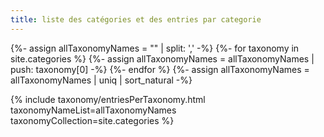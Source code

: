 ```yaml
---
title: liste des catégories et des entries par categorie
---
```


{%- assign allTaxonomyNames = "" | split: ',' -%}
{%- for taxonomy in site.categories %}
{%- assign allTaxonomyNames = allTaxonomyNames | push: taxonomy[0] -%}
{%- endfor %}
{%- assign allTaxonomyNames = allTaxonomyNames | uniq | sort_natural -%}

{% include taxonomy/entriesPerTaxonomy.html taxonomyNameList=allTaxonomyNames taxonomyCollection=site.categories %}
